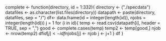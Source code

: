 complete <- function(directory, id = 1:332){
  directory <- ("./specdata")
  datafiles <- as.character(list.files(directory))
  datapath <- paste(directory, datafiles, sep = "/")
  df<- data.frame(id = integer(length(id)), njobs = integer(length(id)))
  j = 1
  for (i in id){
    temp <- read.csv(datapath[i], header = TRUE, sep = ",")
    good <- complete.cases(temp)
    temp2 <- temp[good,]
    njob <- nrow(temp2)
    df$id[j] <- i
    df$njobs[j] <- njob
    j <- j+1
  }
  df
}